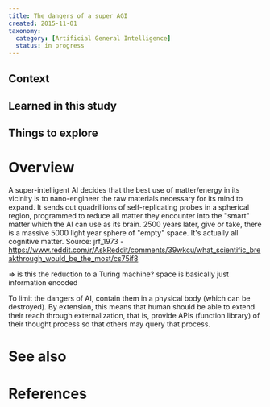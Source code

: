 ```yaml
---
title: The dangers of a super AGI
created: 2015-11-01
taxonomy:
  category: [Artificial General Intelligence]
  status: in progress
---
```


## Context

## Learned in this study

## Things to explore

# Overview

A super-intelligent AI decides that the best use of matter/energy in its vicinity is to nano-engineer the raw materials necessary for its mind to expand. It sends out quadrillions of self-replicating probes in a spherical region, programmed to reduce all matter they encounter into the "smart" matter which the AI can use as its brain. 2500 years later, give or take, there is a massive 5000 light year sphere of "empty" space. It's actually all cognitive matter.
Source: jrf_1973 - https://www.reddit.com/r/AskReddit/comments/39wkcu/what_scientific_breakthrough_would_be_the_most/cs75if8

=> is this the reduction to a Turing machine? space is basically just information encoded

To limit the dangers of AI, contain them in a physical body (which can be destroyed).
By extension, this means that human should be able to extend their reach through externalization, that is, provide APIs (function library) of their thought process so that others may query that process.

# See also

# References
